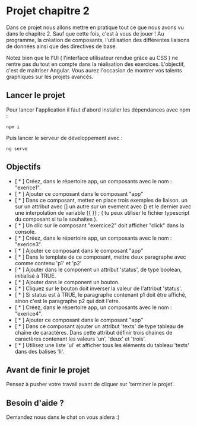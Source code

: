 # Projet chapitre 2

Dans ce projet nous allons mettre en pratique tout ce que nous avons vu dans le chapitre 2. Sauf que cette fois, c'est à vous de jouer ! Au programme, la création de composants, l'utilisation des différentes liaisons de données ainsi que des directives de base.

Notez bien que le l'UI ( l'interface utilisateur rendue grâce au CSS ) ne rentre pas du tout en compte dans la réalisation des exercices. L'objectif, c'est de maitriser Angular. Vous aurez l'occasion de montrer vos talents graphiques sur les projets avancés.

## Lancer le projet

Pour lancer l'application il faut d'abord installer les dépendances avec npm :

`npm i`

Puis lancer le serveur de développement avec :

`ng serve`

## Objectifs

- [ * ] Créez, dans le répertoire app, un composants avec le nom : "exerice1".
- [ * ] Ajouter ce composant dans le composant "app"
- [ * ] Dans ce composant, mettez en place trois exemples de liaison. un sur un attribut avec [] un autre sur un evement avec () et le dernier avec une interpolation de variable {{ }} ; ( tu peux utiliser le fichier typescript du composant si tu le souhaites ).
- [ * ] Un clic sur le composant "exercice2" doit afficher "click" dans la console.
- [ * ] Créez, dans le répertoire app, un composants avec le nom : "exerice3".
- [ * ] Ajouter ce composant dans le composant "app"
- [ * ] Dans le template de ce composant, mettre deux paragraphe avec comme contenu 'p1' et 'p2'
- [ * ] Ajouter dans le component un attribut 'status', de type boolean, initialisé à TRUE.
- [ * ] Ajouter dans le component un bouton.
- [ * ] Cliquez sur le bouton doit inverser la valeur de l'attribut 'status'.
- [ * ] Si status est à TRUE, le paragraphe contenant p1 doit être affiché, sinon c'est le paragraphe p2 qui doit l'etre.
- [ * ] Créez, dans le répertoire app, un composants avec le nom : "exerice4".
- [ * ] Ajouter ce composant dans le composant "app"
- [ * ] Dans ce composant ajouter un attribut 'texts' de type tableau de chaîne de caractères. Dans cette attribut définir trois chaines de caractères contenant les valeurs 'un', 'deux' et 'trois'.
- [ * ] Utilisez une liste 'ul' et afficher tous les éléments du tableau 'texts' dans des balises 'li'.

## Avant de finir le projet

Pensez à pusher votre travail avant de cliquer sur 'terminer le projet'.

## Besoin d'aide ?

Demandez nous dans le chat on vous aidera :)
